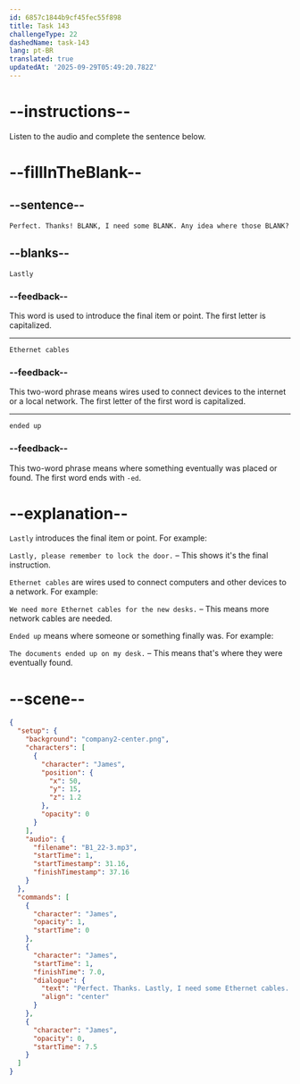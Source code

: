 ```yaml
---
id: 6857c1844b9cf45fec55f898
title: Task 143
challengeType: 22
dashedName: task-143
lang: pt-BR
translated: true
updatedAt: '2025-09-29T05:49:20.782Z'
---
```


<!-- (Audio) James: Perfect. Thanks! Lastly, I need some ethernet cables. Any idea where those ended up? -->

# --instructions--

Listen to the audio and complete the sentence below.

# --fillInTheBlank--

## --sentence--

`Perfect. Thanks! BLANK, I need some BLANK. Any idea where those BLANK?`

## --blanks--

`Lastly`

### --feedback--

This word is used to introduce the final item or point. The first letter is capitalized.

---

`Ethernet cables`

### --feedback--

This two-word phrase means wires used to connect devices to the internet or a local network. The first letter of the first word is capitalized.

---

`ended up`

### --feedback--

This two-word phrase means where something eventually was placed or found. The first word ends with `-ed`.

# --explanation--

`Lastly` introduces the final item or point. For example:

`Lastly, please remember to lock the door.` – This shows it's the final instruction.

`Ethernet cables` are wires used to connect computers and other devices to a network. For example:

`We need more Ethernet cables for the new desks.` – This means more network cables are needed.

`Ended up` means where someone or something finally was. For example:

`The documents ended up on my desk.` – This means that's where they were eventually found.

# --scene--

```json
{
  "setup": {
    "background": "company2-center.png",
    "characters": [
      {
        "character": "James",
        "position": {
          "x": 50,
          "y": 15,
          "z": 1.2
        },
        "opacity": 0
      }
    ],
    "audio": {
      "filename": "B1_22-3.mp3",
      "startTime": 1,
      "startTimestamp": 31.16,
      "finishTimestamp": 37.16
    }
  },
  "commands": [
    {
      "character": "James",
      "opacity": 1,
      "startTime": 0
    },
    {
      "character": "James",
      "startTime": 1,
      "finishTime": 7.0,
      "dialogue": {
        "text": "Perfect. Thanks. Lastly, I need some Ethernet cables. Any idea where those ended up?",
        "align": "center"
      }
    },
    {
      "character": "James",
      "opacity": 0,
      "startTime": 7.5
    }
  ]
}
```

